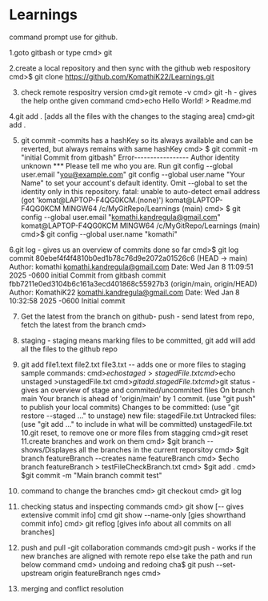 # Learnings

command prompt use for github.

1.goto gitbash or type
        cmd> git

2.create a local repository and then sync with the github web respository
        cmd>$ git clone https://github.com/KomathiK22/Learnings.git

3. check remote respositry version
        cmd>git remote -v
        cmd> git <command> -h - gives the help onthe given command
         cmd>echo Hello World! > Readme.md
   
4.git add . [adds all the files with the changes to the staging area]
       cmd>git add .
   
5. git commit -commits  has a hashKey so its always available and can be reverted, but always remains with same hashKey
        cmd> $ git commit -m "initial Commit from gitbash"
Error-----------------
Author identity unknown
*** Please tell me who you are.
Run
  git config --global user.email "you@example.com"
  git config --global user.name "Your Name"
to set your account's default identity.
Omit --global to set the identity only in this repository.
fatal: unable to auto-detect email address (got 'komat@LAPTOP-F4QG0KCM.(none)')
komat@LAPTOP-F4QG0KCM MINGW64 /c/MyGitRepo/Learnings (main)
        cmd> $ git config --global user.email "komathi.kandregula@gmail.com"
komat@LAPTOP-F4QG0KCM MINGW64 /c/MyGitRepo/Learnings (main)
        cmd>$ git config --global user.name "komathi"

6.git log  - gives us an overview of commits done so far
        cmd>$ git log
commit 80ebef4f4f4810b0ed1b78c76d9e2072a01526c6 (HEAD -> main)
Author: komathi <komathi.kandregula@gmail.com>
Date:   Wed Jan 8 11:09:51 2025 -0600
    initial Commit from gitbash
commit fbb7211e0ed3104b6c161a3ecd401868c55927b3 (origin/main, origin/HEAD)
Author: KomathiK22 <komathi.kandregula@gmail.com>
Date:   Wed Jan 8 10:32:58 2025 -0600
    Initial commit
    
7. Get the latest from the branch on github- push - send latest from repo, fetch the latest from the branch
       cmd>
8. staging - staging means marking files to be committed, git add will add all the files to the github repo
9. git add file1.text file2.txt file3.txt  -- adds one or more files to staging
sample commands:
        cmd>$echo staged > stagedFile.txt
        cmd>$echo unstaged >unstagedFile.txt
        cmd>$git add. stagedFile.txt
        cmd>$git status  - gives an overview of stage and commited/uncommited files
On branch main
Your branch is ahead of 'origin/main' by 1 commit.
  (use "git push" to publish your local commits)
Changes to be committed:
  (use "git restore --staged <file>..." to unstage)
        new file:   stagedFile.txt
Untracked files:
  (use "git add <file>..." to include in what will be committed)
        unstagedFile.txt
10.git reset, to remove one or more files from stagging
        cmd>git reset   
11.create branches and work on them
        cmd> $git branch -- shows/Displayes all the branches in the current reporsitoy
        cmd> $git branch featureBranch --creates  name featureBranch
        cmd> $echo branch featureBranch > testFileCheckBranch.txt
        cmd> $git add .
        cmd> $git commit -m "Main branch commit test"
11. command to change the branches
        cmd> git checkout <branchName>
        cmd> git log
        
13. checking status and inspecting commands
        cmd> git show <commit-hashkey>   [-- gives extensive commit info]
        cmd  git show --name-only <hashkey>   [gies showrthand commit info]
        cmd> git reflog  [gives info about all commits on all branches]
15. push and pull  -git collaboration commands
        cmd>git push  - works if the new branches are aligned with remote repo else take the path and run below command
       cmd> undoing and redoing cha$ git push --set-upstream origin featureBranch
nges
        cmd>
19. merging and conflict resolution
   
